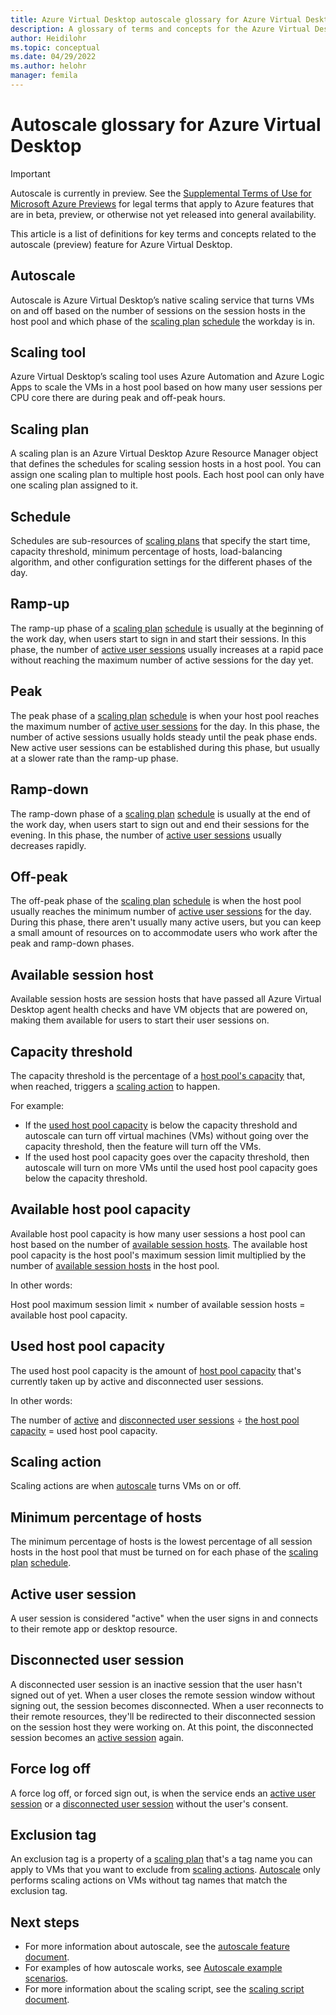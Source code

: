 ```yaml
---
title: Azure Virtual Desktop autoscale glossary for Azure Virtual Desktop - Azure
description: A glossary of terms and concepts for the Azure Virtual Desktop autoscale feature.
author: Heidilohr
ms.topic: conceptual
ms.date: 04/29/2022
ms.author: helohr
manager: femila
---
```

# Autoscale glossary for Azure Virtual Desktop

> [!IMPORTANT]
> Autoscale is currently in preview.
> See the [Supplemental Terms of Use for Microsoft Azure Previews](https://azure.microsoft.com/support/legal/preview-supplemental-terms/) for legal terms that apply to Azure features that are in beta, preview, or otherwise not yet released into general availability.

This article is a list of definitions for key terms and concepts related to the autoscale (preview) feature for Azure Virtual Desktop.

## Autoscale

Autoscale is Azure Virtual Desktop’s native scaling service that turns VMs on and off based on the number of sessions on the session hosts in the host pool and which phase of the [scaling plan](#scaling-plan) [schedule](#schedule) the workday is in.

## Scaling tool

Azure Virtual Desktop’s scaling tool uses Azure Automation and Azure Logic Apps to scale the VMs in a host pool based on how many user sessions per CPU core there are during peak and off-peak hours.

## Scaling plan

A scaling plan is an Azure Virtual Desktop Azure Resource Manager object that defines the schedules for scaling session hosts in a host pool. You can assign one scaling plan to multiple host pools. Each host pool can only have one scaling plan assigned to it.

## Schedule

Schedules are sub-resources of [scaling plans](#scaling-plan) that specify the start time, capacity threshold, minimum percentage of hosts, load-balancing algorithm, and other configuration settings for the different phases of the day.

## Ramp-up

The ramp-up phase of a [scaling plan](#scaling-plan) [schedule](#schedule) is usually at the beginning of the work day, when users start to sign in and start their sessions. In this phase, the number of [active user sessions](#active-user-session) usually increases at a rapid pace without reaching the maximum number of active sessions for the day yet.

## Peak

The peak phase of a [scaling plan](#scaling-plan) [schedule](#schedule) is when your host pool reaches the maximum number of [active user sessions](#active-user-session) for the day. In this phase, the number of active sessions usually holds steady until the peak phase ends. New active user sessions can be established during this phase, but usually at a slower rate than the ramp-up phase.

## Ramp-down

The ramp-down phase of a [scaling plan](#scaling-plan) [schedule](#schedule) is usually at the end of the work day, when users start to sign out and end their sessions for the evening. In this phase, the number of [active user sessions](#active-user-session) usually decreases rapidly.

## Off-peak

The off-peak phase of the [scaling plan](#scaling-plan) [schedule](#schedule) is when the host pool usually reaches the minimum number of [active user sessions](#active-user-session) for the day. During this phase, there aren't usually many active users, but you can keep a small amount of resources on to accommodate users who work after the peak and ramp-down phases.

## Available session host

Available session hosts are session hosts that have passed all Azure Virtual Desktop agent health checks and have VM objects that are powered on, making them available for users to start their user sessions on.

## Capacity threshold

The capacity threshold is the percentage of a [host pool's capacity](#available-host-pool-capacity) that, when reached, triggers a [scaling action](#scaling-action) to happen.

For example:

- If the [used host pool capacity](#used-host-pool-capacity) is below the capacity threshold and autoscale can turn off virtual machines (VMs) without going over the capacity threshold, then the feature will turn off the VMs.
- If the used host pool capacity goes over the capacity threshold, then autoscale will turn on more VMs until the used host pool capacity goes below the capacity threshold.

## Available host pool capacity

Available host pool capacity is how many user sessions a host pool can host based on the number of [available session hosts](#available-session-host). The available host pool capacity is the host pool's maximum session limit multiplied by the number of [available session hosts](#available-session-host) in the host pool.

In other words:

Host pool maximum session limit × number of available session hosts = available host pool capacity.

## Used host pool capacity

The used host pool capacity is the amount of [host pool capacity](#available-host-pool-capacity) that's currently taken up by active and disconnected user sessions.

In other words:

The number of [active](#active-user-session) and [disconnected user sessions](#disconnected-user-session) ÷ [the host pool capacity](#available-host-pool-capacity) = used host pool capacity.

## Scaling action

Scaling actions are when [autoscale](#autoscale) turns VMs on or off.

## Minimum percentage of hosts

The minimum percentage of hosts is the lowest percentage of all session hosts in the host pool that must be turned on for each phase of the [scaling plan](#scaling-plan) [schedule](#schedule).

## Active user session

A user session is considered "active" when the user signs in and connects to their remote app or desktop resource.

## Disconnected user session

A disconnected user session is an inactive session that the user hasn't signed out of yet. When a user closes the remote session window without signing out, the session becomes disconnected. When a user reconnects to their remote resources, they'll be redirected to their disconnected session on the session host they were working on. At this point, the disconnected session becomes an [active session](#active-user-session) again.

## Force log off

A force log off, or forced sign out, is when the service ends an [active user session](#active-user-session) or a [disconnected user session](#disconnected-user-session) without the user's consent.

## Exclusion tag

An exclusion tag is a property of a [scaling plan](#scaling-plan) that's a tag name you can apply to VMs that you want to exclude from [scaling actions](#scaling-action). [Autoscale](#autoscale) only performs scaling actions on VMs without tag names that match the exclusion tag.

## Next steps

- For more information about autoscale, see the [autoscale feature document](autoscale-scaling-plan.md).
- For examples of how autoscale works, see [Autoscale example scenarios](autoscale-scenarios.md).
- For more information about the scaling script, see the [scaling script document](set-up-scaling-script.md).

